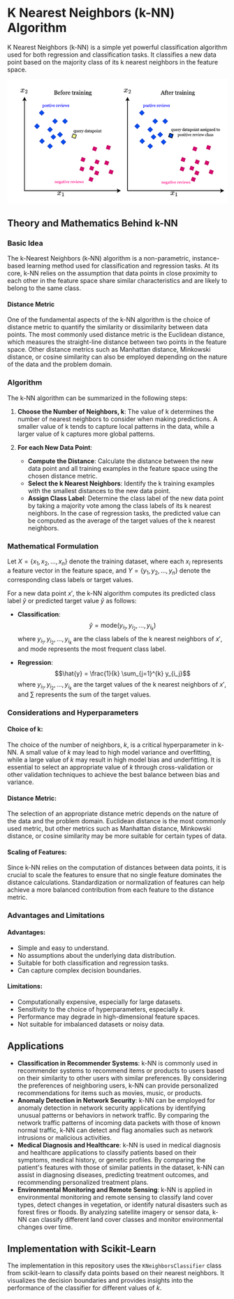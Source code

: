 # K Nearest Neighbors (k-NN) Algorithm

K Nearest Neighbors (k-NN) is a simple yet powerful classification algorithm used for both regression and classification tasks. It classifies a new data point based on the majority class of its k nearest neighbors in the feature space.

![image](https://github.com/kjarjoura/INDE577/blob/main/Images/knn-1.png)

## Theory and Mathematics Behind k-NN

### Basic Idea

The k-Nearest Neighbors (k-NN) algorithm is a non-parametric, instance-based learning method used for classification and regression tasks. At its core, k-NN relies on the assumption that data points in close proximity to each other in the feature space share similar characteristics and are likely to belong to the same class.

#### Distance Metric

One of the fundamental aspects of the k-NN algorithm is the choice of distance metric to quantify the similarity or dissimilarity between data points. The most commonly used distance metric is the Euclidean distance, which measures the straight-line distance between two points in the feature space. Other distance metrics such as Manhattan distance, Minkowski distance, or cosine similarity can also be employed depending on the nature of the data and the problem domain.

### Algorithm

The k-NN algorithm can be summarized in the following steps:

1. **Choose the Number of Neighbors, k**: The value of k determines the number of nearest neighbors to consider when making predictions. A smaller value of k tends to capture local patterns in the data, while a larger value of k captures more global patterns.

2. **For each New Data Point**:
   - **Compute the Distance**: Calculate the distance between the new data point and all training examples in the feature space using the chosen distance metric.
   - **Select the k Nearest Neighbors**: Identify the k training examples with the smallest distances to the new data point.
   - **Assign Class Label**: Determine the class label of the new data point by taking a majority vote among the class labels of its k nearest neighbors. In the case of regression tasks, the predicted value can be computed as the average of the target values of the k nearest neighbors.

### Mathematical Formulation

Let $X = \{x_1, x_2, ..., x_n\}$ denote the training dataset, where each $x_i$ represents a feature vector in the feature space, and $Y = \{y_1, y_2, ..., y_n\}$ denote the corresponding class labels or target values.

For a new data point $x'$, the k-NN algorithm computes its predicted class label $\hat{y}$ or predicted target value $\hat{y}$ as follows:

- **Classification**:
  $$\hat{y} = \text{mode}(y_{i_1}, y_{i_2}, ..., y_{i_k})$$
  where $y_{i_1}, y_{i_2}, ..., y_{i_k}$ are the class labels of the k nearest neighbors of $x'$, and $\text{mode}$ represents the most frequent class label.

- **Regression**:
  $$\hat{y} = \frac{1}{k} \sum_{j=1}^{k} y_{i_j}$$
  where $y_{i_1}, y_{i_2}, ..., y_{i_k}$ are the target values of the k nearest neighbors of $x'$, and $\sum$ represents the sum of the target values.

### Considerations and Hyperparameters

#### Choice of k:
The choice of the number of neighbors, $k$, is a critical hyperparameter in k-NN. A small value of $k$ may lead to high model variance and overfitting, while a large value of $k$ may result in high model bias and underfitting. It is essential to select an appropriate value of $k$ through cross-validation or other validation techniques to achieve the best balance between bias and variance.

#### Distance Metric:
The selection of an appropriate distance metric depends on the nature of the data and the problem domain. Euclidean distance is the most commonly used metric, but other metrics such as Manhattan distance, Minkowski distance, or cosine similarity may be more suitable for certain types of data.

#### Scaling of Features:
Since k-NN relies on the computation of distances between data points, it is crucial to scale the features to ensure that no single feature dominates the distance calculations. Standardization or normalization of features can help achieve a more balanced contribution from each feature to the distance metric.

### Advantages and Limitations

#### Advantages:
- Simple and easy to understand.
- No assumptions about the underlying data distribution.
- Suitable for both classification and regression tasks.
- Can capture complex decision boundaries.

#### Limitations:
- Computationally expensive, especially for large datasets.
- Sensitivity to the choice of hyperparameters, especially $k$.
- Performance may degrade in high-dimensional feature spaces.
- Not suitable for imbalanced datasets or noisy data.

## Applications

- **Classification in Recommender Systems**: k-NN is commonly used in recommender systems to recommend items or products to users based on their similarity to other users with similar preferences. By considering the preferences of neighboring users, k-NN can provide personalized recommendations for items such as movies, music, or products.
- **Anomaly Detection in Network Security**: k-NN can be employed for anomaly detection in network security applications by identifying unusual patterns or behaviors in network traffic. By comparing the network traffic patterns of incoming data packets with those of known normal traffic, k-NN can detect and flag anomalies such as network intrusions or malicious activities.
- **Medical Diagnosis and Healthcare**: k-NN is used in medical diagnosis and healthcare applications to classify patients based on their symptoms, medical history, or genetic profiles. By comparing the patient's features with those of similar patients in the dataset, k-NN can assist in diagnosing diseases, predicting treatment outcomes, and recommending personalized treatment plans.
- **Environmental Monitoring and Remote Sensing**: k-NN is applied in environmental monitoring and remote sensing to classify land cover types, detect changes in vegetation, or identify natural disasters such as forest fires or floods. By analyzing satellite imagery or sensor data, k-NN can classify different land cover classes and monitor environmental changes over time.

## Implementation with Scikit-Learn
The implementation in this repository uses the `KNeighborsClassifier` class from scikit-learn to classify data points based on their nearest neighbors. It visualizes the decision boundaries and provides insights into the performance of the classifier for different values of $k$.

